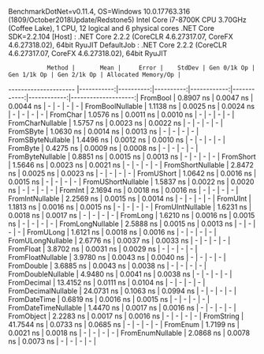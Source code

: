 
BenchmarkDotNet=v0.11.4, OS=Windows 10.0.17763.316 (1809/October2018Update/Redstone5)
Intel Core i7-8700K CPU 3.70GHz (Coffee Lake), 1 CPU, 12 logical and 6 physical cores
.NET Core SDK=2.2.104
  [Host]     : .NET Core 2.2.2 (CoreCLR 4.6.27317.07, CoreFX 4.6.27318.02), 64bit RyuJIT
  DefaultJob : .NET Core 2.2.2 (CoreCLR 4.6.27317.07, CoreFX 4.6.27318.02), 64bit RyuJIT


               Method |       Mean |     Error |    StdDev | Gen 0/1k Op | Gen 1/1k Op | Gen 2/1k Op | Allocated Memory/Op |
--------------------- |-----------:|----------:|----------:|------------:|------------:|------------:|--------------------:|
             FromBool |  0.8907 ns | 0.0047 ns | 0.0044 ns |           - |           - |           - |                   - |
     FromBoolNullable |  1.1138 ns | 0.0025 ns | 0.0024 ns |           - |           - |           - |                   - |
             FromChar |  1.0576 ns | 0.0011 ns | 0.0010 ns |           - |           - |           - |                   - |
     FromCharNullable |  1.5757 ns | 0.0023 ns | 0.0022 ns |           - |           - |           - |                   - |
            FromSByte |  1.0630 ns | 0.0014 ns | 0.0013 ns |           - |           - |           - |                   - |
    FromSByteNullable |  1.4496 ns | 0.0012 ns | 0.0010 ns |           - |           - |           - |                   - |
             FromByte |  0.4275 ns | 0.0009 ns | 0.0008 ns |           - |           - |           - |                   - |
     FromByteNullable |  0.8851 ns | 0.0015 ns | 0.0013 ns |           - |           - |           - |                   - |
            FromShort |  1.5646 ns | 0.0023 ns | 0.0021 ns |           - |           - |           - |                   - |
    FromShortNullable |  2.8472 ns | 0.0025 ns | 0.0023 ns |           - |           - |           - |                   - |
           FromUShort |  1.0642 ns | 0.0016 ns | 0.0015 ns |           - |           - |           - |                   - |
   FromUShortNullable |  1.5837 ns | 0.0022 ns | 0.0020 ns |           - |           - |           - |                   - |
              FromInt |  2.1694 ns | 0.0018 ns | 0.0016 ns |           - |           - |           - |                   - |
      FromIntNullable |  2.2569 ns | 0.0015 ns | 0.0014 ns |           - |           - |           - |                   - |
             FromUInt |  1.1813 ns | 0.0016 ns | 0.0015 ns |           - |           - |           - |                   - |
     FromUIntNullable |  1.6231 ns | 0.0018 ns | 0.0017 ns |           - |           - |           - |                   - |
             FromLong |  1.6210 ns | 0.0016 ns | 0.0015 ns |           - |           - |           - |                   - |
     FromLongNullable |  2.5888 ns | 0.0015 ns | 0.0013 ns |           - |           - |           - |                   - |
            FromULong |  1.6121 ns | 0.0018 ns | 0.0016 ns |           - |           - |           - |                   - |
    FromULongNullable |  2.6776 ns | 0.0037 ns | 0.0033 ns |           - |           - |           - |                   - |
            FromFloat |  3.8702 ns | 0.0031 ns | 0.0029 ns |           - |           - |           - |                   - |
    FromFloatNullable |  3.9780 ns | 0.0043 ns | 0.0040 ns |           - |           - |           - |                   - |
           FromDouble |  3.6885 ns | 0.0043 ns | 0.0038 ns |           - |           - |           - |                   - |
   FromDoubleNullable |  4.9480 ns | 0.0041 ns | 0.0038 ns |           - |           - |           - |                   - |
          FromDecimal | 13.4152 ns | 0.0111 ns | 0.0104 ns |           - |           - |           - |                   - |
  FromDecimalNullable | 24.0731 ns | 0.1063 ns | 0.0994 ns |           - |           - |           - |                   - |
         FromDateTime |  0.6819 ns | 0.0016 ns | 0.0015 ns |           - |           - |           - |                   - |
 FromDateTimeNullable |  1.4470 ns | 0.0017 ns | 0.0016 ns |           - |           - |           - |                   - |
           FromObject |  2.2283 ns | 0.0017 ns | 0.0016 ns |           - |           - |           - |                   - |
           FromString | 41.7544 ns | 0.0733 ns | 0.0685 ns |           - |           - |           - |                   - |
             FromEnum |  1.7199 ns | 0.0021 ns | 0.0018 ns |           - |           - |           - |                   - |
     FromEnumNullable |  2.0868 ns | 0.0078 ns | 0.0073 ns |           - |           - |           - |                   - |
